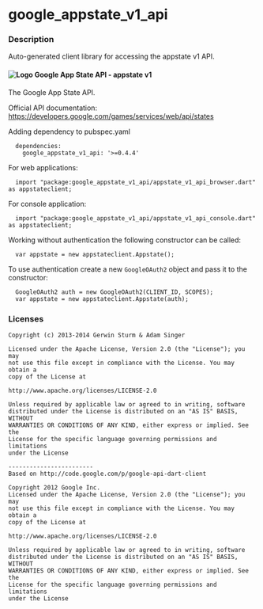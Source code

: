 # google_appstate_v1_api

### Description

Auto-generated client library for accessing the appstate v1 API.

#### ![Logo](http://www.google.com/images/icons/product/search-16.gif) Google App State API - appstate v1

The Google App State API.

Official API documentation: https://developers.google.com/games/services/web/api/states

Adding dependency to pubspec.yaml

```
  dependencies:
    google_appstate_v1_api: '>=0.4.4'
```

For web applications:

```
  import "package:google_appstate_v1_api/appstate_v1_api_browser.dart" as appstateclient;
```

For console application:

```
  import "package:google_appstate_v1_api/appstate_v1_api_console.dart" as appstateclient;
```

Working without authentication the following constructor can be called:

```
  var appstate = new appstateclient.Appstate();
```

To use authentication create a new `GoogleOAuth2` object and pass it to the constructor:


```
  GoogleOAuth2 auth = new GoogleOAuth2(CLIENT_ID, SCOPES);
  var appstate = new appstateclient.Appstate(auth);
```

### Licenses

```
Copyright (c) 2013-2014 Gerwin Sturm & Adam Singer

Licensed under the Apache License, Version 2.0 (the "License"); you may 
not use this file except in compliance with the License. You may obtain a 
copy of the License at

http://www.apache.org/licenses/LICENSE-2.0

Unless required by applicable law or agreed to in writing, software
distributed under the License is distributed on an "AS IS" BASIS, WITHOUT
WARRANTIES OR CONDITIONS OF ANY KIND, either express or implied. See the
License for the specific language governing permissions and limitations 
under the License

------------------------
Based on http://code.google.com/p/google-api-dart-client

Copyright 2012 Google Inc.
Licensed under the Apache License, Version 2.0 (the "License"); you may 
not use this file except in compliance with the License. You may obtain a
copy of the License at

http://www.apache.org/licenses/LICENSE-2.0

Unless required by applicable law or agreed to in writing, software
distributed under the License is distributed on an "AS IS" BASIS, WITHOUT
WARRANTIES OR CONDITIONS OF ANY KIND, either express or implied. See the
License for the specific language governing permissions and limitations 
under the License

```
